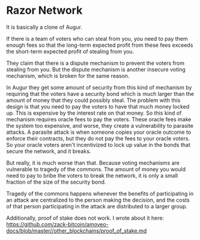Razor Network
===============

It is basically a clone of Augur.

If there is a team of voters who can steal from you, you need to pay them enough fees so that the long-term expected profit from these fees exceeds the short-term expected profit of stealing from you.

They claim that there is a dispute mechanism to prevent the voters from stealing from you.
But the dispute mechanism is another insecure voting mechanism, which is broken for the same reason.

In Augur they get some amount of security from this kind of mechanism by requiring that the voters have a security bond which is much larger than the amount of money that they could possibly steal.
The problem with this design is that you need to pay the voters to have that much money locked up. This is expensive by the interest rate on that money. So this kind of mechanism requires oracle fees to pay the voters. These oracle fees make the system too expensive, and worse, they create a vulnerability to parasite attacks.
A parasite attack is when someone copies your oracle outcome to enforce their contracts, but they do not pay the fees to your oracle voters. So your oracle voters aren't incentivized to lock up value in the bonds that secure the network, and it breaks.

But really, it is much worse than that. Because voting mechanisms are vulnerable to tragedy of the commons. The amount of money you would need to pay to bribe the voters to break the network, it is only a small fraction of the size of the security bond.

Tragedy of the commons happens whenever the benefits of participating in an attack are centralized to the person making the decision, and the costs of that person participating in the attack are distributed to a larger group.

Additionally, proof of stake does not work. I wrote about it here: https://github.com/zack-bitcoin/amoveo-docs/blob/master//other_blockchains/proof_of_stake.md